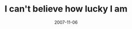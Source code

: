 ---
layout: base.njk
title : 'I can&#39;t believe how lucky I am' 
view_title : 'fake plastic trees' 
year : '2007' 
date : '2007-11-06' 
img_file : '/drawing/fakeplastictrees.png' 
html_file : 'fakeplastictrees' 
next_html : 'ihaveideas.html' 
year_order : '243' 
permalink : "title/{{html_file}}.html"
---